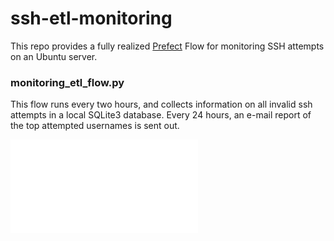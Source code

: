 # ssh-etl-monitoring

This repo provides a fully realized [Prefect](https://github.com/PrefectHQ/prefect) Flow for monitoring SSH attempts on an Ubuntu server.

### monitoring_etl_flow.py

This flow runs every two hours, and collects information on all invalid ssh attempts in a local SQLite3 database.  Every 24 hours, an e-mail report of the top attempted usernames is sent out.

![Flow Visualization](images/local_flow.svg.pdf)
